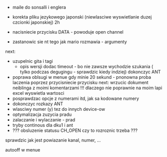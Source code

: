 - maile do sonsalli i englera
- korekta pliku jezykowego japonski (niewlasciwe wyswietlanie duzej czcionki japonskiej) 2h
- nacisniecie przycisku DATA - powoduje open channel

- zastanowic sie nt tego jak mario rozmawia - argumenty

next:
- uzupelnic gita i tagi
	- opis wersji
dodac timeout - bo nie zawsze wychodzie szukania ( tylko podczas degugingu - sprawdzic kiedy indziej)
dokonczyc ANT
- poprawa oblsugi w menue gdy  minie 20 sekund - pnonowna proba laczenia poprzez przycisniecie przycisku
next:
wrzucic dokument neiblinga z moimi komentarzami
!!! dlaczego nie poprawnie na moim lapi excel wyswietla wartosci
- posprawdzac opcje z numerami itd, jak sa kodowane numery
- dokonczyc rozkazy ANT
- wlasciwy numer (y) tez do innych device-ow
- optymalizacja zuzycia pradu
- zalaczanie i wylaczanie - prad
- tryby continous dla dku1 i ant
-  ??? obsluzenie statusu CH_OPEN czy to rozroznic trzeba ???

sprawdzic jak jest powiazanie kanal, numer, ...

 autooff w menue